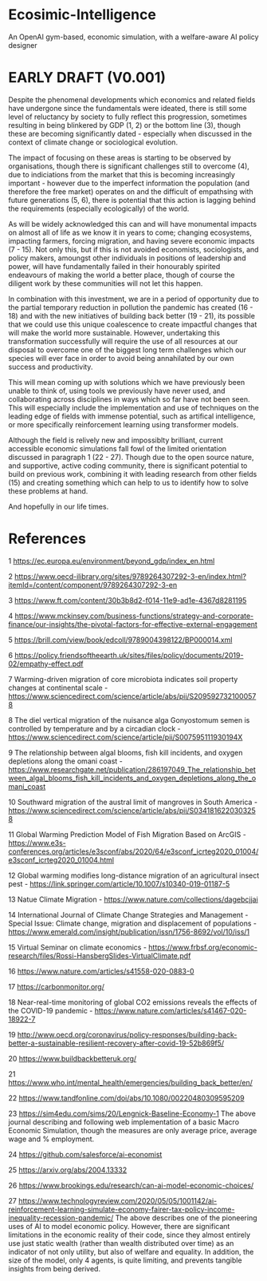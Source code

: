 # Ecosimic-Intelligence
An OpenAI gym-based, economic simulation, with a welfare-aware AI policy designer

# EARLY DRAFT (V0.001)
Despite the phenomenal developments which economics and related fields have undergone since the fundamentals were ideated, there is still some level of reluctancy by society to fully reflect this progression, sometimes resulting in being blinkered by GDP (1, 2) or the bottom line (3), though these are becoming significantly dated - especially when discussed in the context of climate change or sociological evolution.

The impact of focusing on these areas is starting to be observed by organisations, though there is significant challenges still to overcome (4), due to indiciations from the market that this is becoming increasingly important - however due to the imperfect information the population (and therefore the free market) operates on and the difficult of empathsing with future generations (5, 6), there is potential that this action is lagging behind the requirements (especially ecologically) of the world. 

As will be widely acknowledged this can and will have monumental impacts on almost all of life as we know it in years to come; changing ecosystems, impacting farmers, forcing migration, and having severe economic impacts (7 - 15). Not only this, but if this is not avoided economists, sociologists, and policy makers, amoungst other individuals in positions of leadership and power, will have fundamentally failed in their honourably spirited endeavours of making the world a better place, though of course the diligent work by these communities will not let this happen.

In combination with this investment, we are in a period of opportunity due to the partial temporary reduction in pollution the pandemic has created (16 - 18) and with the new initiatives of building back better (19 - 21), its possible that we could use this unique coalescence to create impactful changes that will make the world more sustainable. However, undertaking this transformation successfully will require the use of all resources at our disposal to overcome one of the biggest long term challenges which our species will ever face in order to avoid being annahilated by our own success and productivity. 

This will mean coming up with solutions which we have previously been unable to think of, using tools we previously have never used, and collaborating across disciplines in ways which so far have not been seen. This will especially include the implementation and use of techniques on the leading edge of fields with immense potential, such as artifical intelligence, or more specifically reinforcement learning using transformer models.

Although the field is relively new and impossiblty brilliant, current accessible economic simulations fall fowl of the limited orientation discussed in paragraph 1 (22 - 27). Though due to the open source nature, and supportive, active coding community, there is significant potential to build on previous work, combining it with leading research from other fields (15) and creating something which can help to us to identify how to solve these problems at hand.

And hopefully in our life times.

# References
1 https://ec.europa.eu/environment/beyond_gdp/index_en.html

2 https://www.oecd-ilibrary.org/sites/9789264307292-3-en/index.html?itemId=/content/component/9789264307292-3-en


3 https://www.ft.com/content/30b3b8d2-f014-11e9-ad1e-4367d8281195


4 https://www.mckinsey.com/business-functions/strategy-and-corporate-finance/our-insights/the-pivotal-factors-for-effective-external-engagement


5 https://brill.com/view/book/edcoll/9789004398122/BP000014.xml

6 https://policy.friendsoftheearth.uk/sites/files/policy/documents/2019-02/empathy-effect.pdf


7 Warming-driven migration of core microbiota indicates soil property changes at continental scale - https://www.sciencedirect.com/science/article/abs/pii/S2095927321000578

8 The diel vertical migration of the nuisance alga Gonyostomum semen is controlled by temperature and by a circadian clock - https://www.sciencedirect.com/science/article/pii/S007595111930194X

9 The relationship between algal blooms, fish kill incidents, and oxygen depletions along the omani coast - https://www.researchgate.net/publication/286197049_The_relationship_between_algal_blooms_fish_kill_incidents_and_oxygen_depletions_along_the_omani_coast

10 Southward migration of the austral limit of mangroves in South America - https://www.sciencedirect.com/science/article/abs/pii/S0341816220303258

11 Global Warming Prediction Model of Fish Migration Based on ArcGIS - https://www.e3s-conferences.org/articles/e3sconf/abs/2020/64/e3sconf_icrteg2020_01004/e3sconf_icrteg2020_01004.html

12 Global warming modifies long-distance migration of an agricultural insect pest - https://link.springer.com/article/10.1007/s10340-019-01187-5

13 Natue Climate Migration - https://www.nature.com/collections/dagebcjjai

14 International Journal of Climate Change Strategies and Management - Special Issue: Climate change, migration and displacement of populations - https://www.emerald.com/insight/publication/issn/1756-8692/vol/10/iss/1

15 Virtual Seminar on climate economics - https://www.frbsf.org/economic-research/files/Rossi-HansbergSlides-VirtualClimate.pdf


16 https://www.nature.com/articles/s41558-020-0883-0

17 https://carbonmonitor.org/

18 Near-real-time monitoring of global CO2 emissions reveals the effects of the COVID-19 pandemic - https://www.nature.com/articles/s41467-020-18922-7


19 http://www.oecd.org/coronavirus/policy-responses/building-back-better-a-sustainable-resilient-recovery-after-covid-19-52b869f5/

20 https://www.buildbackbetteruk.org/

21 https://www.who.int/mental_health/emergencies/building_back_better/en/



22 https://www.tandfonline.com/doi/abs/10.1080/00220480309595209

23 https://sim4edu.com/sims/20/Lengnick-Baseline-Economy-1
  The above journal describing and following web implementation of a basic Macro Economic Simulation, though the measures are only average price, average wage and % employment.


24 https://github.com/salesforce/ai-economist

25 https://arxiv.org/abs/2004.13332

26 https://www.brookings.edu/research/can-ai-model-economic-choices/

27 https://www.technologyreview.com/2020/05/05/1001142/ai-reinforcement-learning-simulate-economy-fairer-tax-policy-income-inequality-recession-pandemic/
  The above describes one of the pioneering uses of AI to model economic policy. However, there are significant limitations in the economic reality of their code, since they almost entirely use just static wealth (rather than wealth distributed over time) as an indicator of not only utility, but also of welfare and equality. In addition, the size of the model, only 4 agents, is quite limiting, and prevents tangible insights from being derived.
